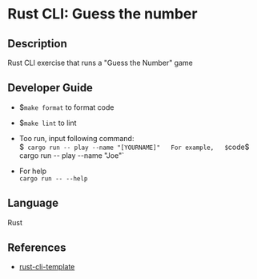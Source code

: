 # Rust CLI: Guess the number
## Description
Rust CLI exercise that runs a "Guess the Number" game  

## Developer Guide
 * $`make format` to format code  
 * $`make lint` to lint  

* Too run, input following command:  
$` cargo run -- play --name "[YOURNAME]"  
For example,  
$`code$ cargo run -- play --name "Joe"` 
* For help  
`cargo run -- --help`

## Language
Rust

## References

* [rust-cli-template](https://github.com/kbknapp/rust-cli-template)
